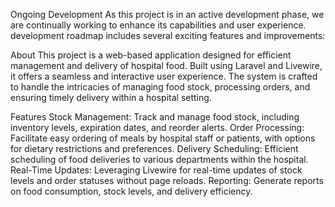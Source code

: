Ongoing Development
As this project is in an active development phase, we are continually working to enhance its capabilities and user experience. development roadmap includes several exciting features and improvements:

About
This project is a web-based application designed for efficient management and delivery of hospital food. Built using Laravel and Livewire, it offers a seamless and interactive user experience. The system is crafted to handle the intricacies of managing food stock, processing orders, and ensuring timely delivery within a hospital setting.

Features
Stock Management: Track and manage food stock, including inventory levels, expiration dates, and reorder alerts.
Order Processing: Facilitate easy ordering of meals by hospital staff or patients, with options for dietary restrictions and preferences.
Delivery Scheduling: Efficient scheduling of food deliveries to various departments within the hospital.
Real-Time Updates: Leveraging Livewire for real-time updates of stock levels and order statuses without page reloads.
Reporting: Generate reports on food consumption, stock levels, and delivery efficiency.
